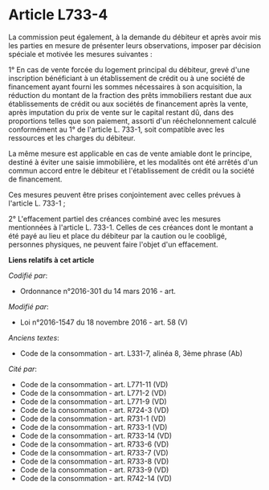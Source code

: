 # Article L733-4

La commission peut également, à la demande du débiteur et après avoir mis les parties en mesure de présenter leurs
observations, imposer par décision spéciale et motivée les mesures suivantes : 

1° En cas de vente forcée du logement principal du débiteur, grevé d'une inscription bénéficiant à un établissement de crédit
ou à une société de financement ayant fourni les sommes nécessaires à son acquisition, la réduction du montant de la fraction
des prêts immobiliers restant due aux établissements de crédit ou aux sociétés de financement après la vente, après
imputation du prix de vente sur le capital restant dû, dans des proportions telles que son paiement, assorti d'un
rééchelonnement calculé conformément au 1° de l'article L. 733-1, soit compatible avec les ressources et les charges du
débiteur. 

La même mesure est applicable en cas de vente amiable dont le principe, destiné à éviter une saisie immobilière, et les
modalités ont été arrêtés d'un commun accord entre le débiteur et l'établissement de crédit ou la société de financement. 

Ces mesures peuvent être prises conjointement avec celles prévues à l'article L. 733-1 ; 

2° L'effacement partiel des créances combiné avec les mesures mentionnées à l'article L. 733-1. Celles de ces créances dont
le montant a été payé au lieu et place du débiteur par la caution ou le coobligé, personnes physiques, ne peuvent faire
l'objet d'un effacement.

**Liens relatifs à cet article**

_Codifié par_:

  - Ordonnance n°2016-301 du 14 mars 2016 - art.

_Modifié par_:

  - Loi n°2016-1547 du 18 novembre 2016 - art. 58 (V)

_Anciens textes_:

  - Code de la consommation - art. L331-7, alinéa 8, 3ème phrase (Ab)

_Cité par_:

  - Code de la consommation - art. L771-11 (VD)
  - Code de la consommation - art. L771-2 (VD)
  - Code de la consommation - art. L771-9 (VD)
  - Code de la consommation - art. R724-3 (VD)
  - Code de la consommation - art. R731-1 (VD)
  - Code de la consommation - art. R733-1 (VD)
  - Code de la consommation - art. R733-14 (VD)
  - Code de la consommation - art. R733-6 (VD)
  - Code de la consommation - art. R733-7 (VD)
  - Code de la consommation - art. R733-8 (VD)
  - Code de la consommation - art. R733-9 (VD)
  - Code de la consommation - art. R742-14 (VD)
